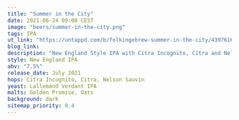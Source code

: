 ```yaml
---
title: "Summer in the City"
date: 2021-06-24 09:00 CEST
image: "beers/summer-in-the-city.png"
tags: IPA
ut_link: "https://untappd.com/b/folkingebrew-summer-in-the-city/4397616"
blog_link:
description: "New England Style IPA with Citra Incognito, Citra and Nelson Sauvin."
style: New England IPA
abv: "7.5%"
release_date: July 2021
hops: Citra Incognito, Citra, Nelson Sauvin
yeast: Lallemand Verdant IPA
malts: Golden Promise, Oats
background: dark
sitemap_priority: 0.4
---
```

